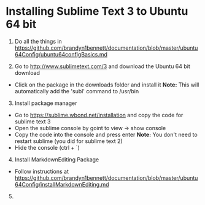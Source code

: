 Installing Sublime Text 3 to Ubuntu 64 bit
==========================================

1. Do all the things in https://github.com/brandyn1bennett/documentation/blob/master/ubuntu64Config/ubuntu64configBasics.md

2. Go to http://www.sublimetext.com/3 and download the Ubuntu 64 bit download
  * Click on the package in the downloads folder and install it
    **Note:** This will automatically add the 'subl' command to /usr/bin

3. Install package manager
  * Go to https://sublime.wbond.net/installation and copy the code for sublime text 3
  * Open the sublime console by goint to view -> show console
  * Copy the code into the console and press enter
    **Note:** You don't need to restart sublime (you did for sublime text 2)
  * Hide the console (ctrl + `)

4. Install MarkdownEditing Package
  * Follow instructions at https://github.com/brandyn1bennett/documentation/blob/master/ubuntu64Config/installMarkdownEditing.md

5. 
